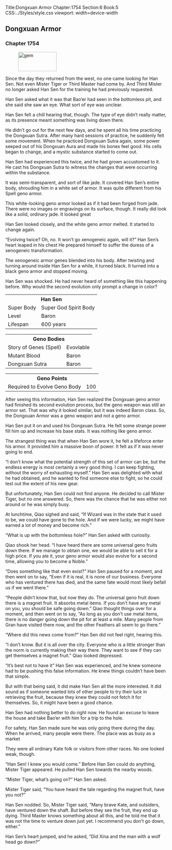 Title:Dongxuan Armor 
Chapter:1754 
Section:6 
Book:5 
CSS:../Styles/style.css 
viewport: width=device-width
  
## Dongxuan Armor
### Chapter 1754 
<figure>
	<img src="../Images/gem.gif" alt="gem" id="gem" width="120" height="60" />
</figure>
  

  
  Since the day they returned from the west, no one came looking for Han Sen. Not even Mister Tiger or Third Master had come by. And Third Mister no longer asked Han Sen for the training he had previously requested.

Han Sen asked what it was that Bao’er had seen in the bottomless pit, and she said she saw an eye. What sort of eye was unclear.

Han Sen felt a chill hearing that, though. The type of eye didn’t really matter, as its presence meant something was living down there.

He didn’t go out for the next few days, and he spent all his time practicing the Dongxuan Sutra. After many hard sessions of practice, he suddenly felt some movement. When he practiced Dongxuan Sutra again, some power seeped out of his Dongxuan Aura and made his bones feel good. His cells began to change, and a mystic substance started to come out.

Han Sen had experienced this twice, and he had grown accustomed to it. He cast his Dongxuan Sutra to witness the changes that were occurring within the substance.

It was semi-transparent, and sort of like jade. It covered Han Sen’s entire body, shrouding him in a white set of armor. It was quite different from his Spell geno armor.

This white-looking geno armor looked as if it had been forged from jade. There were no images or engravings on its surface, though. It really did look like a solid, ordinary jade. It looked great

Han Sen looked closely, and the white geno armor melted. It started to change again.

“Evolving twice? Oh, no. It won’t go xenogeneic again, will it?” Han Sen’s heart leaped in his chest He prepared himself to suffer the duress of a xenogeneic transformation.

The xenogeneic armor genes blended into his body. After twisting and turning around inside Han Sen for a while, it turned black. It turned into a black geno armor and stopped moving.

Han Sen was shocked. He had never heard of something like this happening before. Why would the second evolution only prompt a change in color?

<div class="tables">
    <table class="status">
        <tr>
            <th colspan="2">Han Sen</th>
        </tr><tr>
        	<td>Super Body</td>
        	<td>Super God Spirit Body</td>
        </tr><tr>
        	<td>Level</td>
        	<td>Baron</td>
        </tr><tr>
        	<td>Lifespan</td>
        	<td>600 years</td>
        </tr>
    </table>
    <!--Han Sen: Super King Spirit (evolvable)-->
    <!--Level: Baron-->
	<!--Lifespan: 600-->
    <table class="center">
		<tr>
            <th colspan="2">Geno Bodies</th>
        </tr><tr>
        	<td>Story of Genes (Spell)</td>
        	<td>Evovlable</td>
        </tr><tr>
        	<td>Mutant Blood</td>
        	<td>Baron</td>
        </tr><tr>
        	<td>Dongxuan Sutra</td>
        	<td>Baron</td>
        </tr><tr>
    </table>
    <!--Geno Body: Spell (evolvable), Mutant Blood (Baron), Dongxuan (Baron)-->
    <table class="geno-r">
		<tr>
			<th colspan="2">Geno Points</th>
		</tr><tr>
			<td>Required to Evolve Geno Body</td>
			<td>100</td>
		</tr>
	</table>
	<!-- Geno Body Evolution Requirements: 100 Geno Points -->
</div>


After seeing this information, Han Sen realized the Dongxuan geno armor had finished its second evolution process, but the geno weapon was still an armor set. That was why it looked similar, but it was indeed Baron class. So, the Dongxuan Armor was a geno weapon and not a geno armor.

Han Sen put it on and used his Dongxuan Sutra. He felt some strange power fill him up and increase his base stats. It was nothing like geno armor.

The strangest thing was that when Han Sen wore it, he felt a lifeforce enter his armor. It provided him a massive boon of power. It felt as if it was never going to end.

“I don’t know what the potential strength of this set of armor can be, but the endless energy is most certainly a very good thing. I can keep fighting, without the worry of exhausting myself.” Han Sen was delighted with what he had obtained, and he wanted to find someone else to fight, so he could test out the extent of his new gear.

But unfortunately, Han Sen could not find anyone. He decided to call Mister Tiger, but no one answered. So, there was the chance that he was either not around or he was simply busy.

At lunchtime, Qiao sighed and said, “If Wizard was in the state that it used to be, we could have gone to the hole. And if we were lucky, we might have earned a lot of money and become rich.”

“What is up with the bottomless hole?” Han Sen asked with curiosity.

Qiao shook her head. “I have heard there are some universal geno fruits down there. If we manage to obtain one, we would be able to sell it for a high price. If you ate it, your geno armor would also evolve for a second time, allowing you to become a Noble.”

“Does something like that even exist?” Han Sen paused for a moment, and then went on to say, “Even if it is real, it is none of our business. Everyone who has ventured there has died, and the same fate would most likely befall us if we went there.”

“People didn’t know that, but now they do. The universal geno fruit down there is a magnet fruit. It absorbs metal items. If you don’t have any metal on you, you should be safe going down.” Qiao thought things over for a moment, and then went on to say, “As long as you don’t use metal items, there is no danger going down the pit for at least a mile. Many people from Gran have visited there now, and the other Feathers all seem to go there.”

“Where did this news come from?” Han Sen did not feel right, hearing this.

“I don’t know. But it is all over the city. Everyone who is a little stronger than the norm is currently making their way there. They want to see if they can get themselves a magnet fruit.” Qiao looked depressed.

“It’s best not to have it” Han Sen was experienced, and he knew someone had to be pushing this false information. He knew things couldn’t have been that simple.

But with that being said, it did make Han Sen all the more interested. It did sound as if someone wanted lots of other people to try their luck in retrieving the fruit, because they knew they could not fetch it for themselves. So, it might have been a good chance.

Han Sen had nothing better to do right now. He found an excuse to leave the house and take Bao’er with him for a trip to the hole.

For safety, Han Sen made sure he was only going there during the day. When he arrived, many people were there. The place was as busy as a market

They were all ordinary Kate folk or visitors from other races. No one looked weak, though.

“Han Sen! I knew you would come.” Before Han Sen could do anything, Mister Tiger appeared. He pulled Han Sen towards the nearby woods.

“Mister Tiger, what’s going on?” Han Sen asked.

Mister Tiger said, “You have heard the tale regarding the magnet fruit, have you not?”

Han Sen nodded. So, Mister Tiger said, “Many brave Kate, and outsiders, have ventured down the shaft. But before they see the fruit, they end up dying. Third Master knows something about all this, and he told me that it was not the time to venture down just yet. I recommend you don’t go down, either.”

Han Sen’s heart jumped, and he asked, “Did Xina and the man with a wolf head go down?”
